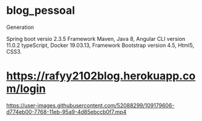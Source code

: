 # blog_pessoal
Generation 



Spring boot versio 2.3.5
Framework Maven,
Java 8,
Angular CLI version 11.0.2 typeScript,
Docker 19.03.13,
Framework Bootstrap version 4.5,
Html5,
CSS3.
# https://rafyy2102blog.herokuapp.com/login
https://user-images.githubusercontent.com/52088299/109179606-d774eb00-7768-11eb-95a9-4d85ebccb0f7.mp4

